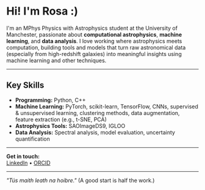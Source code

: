 # Hi! I'm Rosa :)

I'm an MPhys Physics with Astrophysics student at the University of Manchester, passionate about **computational astrophysics**, **machine learning**, and **data analysis**. I love working where astrophysics meets computation, building tools and models that turn raw astronomical data (especially from high-redshift galaxies) into meaningful insights using machine learning and other techniques.

---

## Key Skills

- **Programming:** Python, C++  
- **Machine Learning:** PyTorch, scikit-learn, TensorFlow, CNNs, supervised & unsupervised learning, clustering methods, data augmentation, feature extraction (e.g., t-SNE, PCA)
- **Astrophysics Tools:** SAOImageDS9, IGLOO  
- **Data Analysis:** Spectral analysis, model evaluation, uncertainty quantification

---

**Get in touch:**  
[LinkedIn](https://www.linkedin.com/in/rosa-roberts) • [ORCID](https://orcid.org/0009-0001-8100-5473)

---

*"Tús maith leath na hoibre."* (A good start is half the work.)


